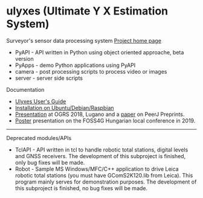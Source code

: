 ulyxes (Ultimate Y X Estimation System)
=======================================

Surveyor's sensor data processing system
[Project home page](http://www.agt.bme.hu/ulyxes)

* PyAPI - API written in Python using object oriented approache, beta version
* PyApps - demo Python applications using PyAPI
* camera - post processing scripts to process video or images
* server - server side scripts

Documentation
* [Ulyxes User's Guide](https://github.com/zsiki/ulyxes/blob/master/doc/Ulyxes_user_doc.rst)
* [Installation on Ubuntu/Debian/Raspbian](https://github.com/zsiki/ulyxes/blob/master/doc/ubuntu_istall.rst)
* [Presentation](https://www.slideshare.net/ZoltanSiki/ulyxes) at OGRS 2018, Lugano
and a [paper](https://peerj.com/preprints/27226v1) on PeerJ Preprints.
* [Poster](http://mmk-ggt.hu/konferenciak/20191109/ulyxes_poster3_eng.pdf) presentation on the FOSS4G Hungarian local conference in 2019.
---
Deprecated modules/APIs

* TclAPI - API written in tcl to handle robotic total stations, digital levels and GNSS receivers. The development of this subproject is finished, only bug fixes will be made.
* Robot - Sample MS Windows/MFC/C++ application to drive Leica robotic total stations (you must have GComS2K120.lib from Leica). This program mainly serves for demonstration purposes. The development of this subproject is finished, no bug fixes will be made.
